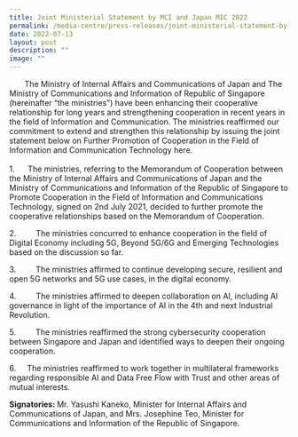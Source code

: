 ```yaml
---
title: Joint Ministerial Statement by MCI and Japan MIC 2022
permalink: /media-centre/press-releases/joint-ministerial-statement-by-mci-and-japan-mic-2022/
date: 2022-07-13
layout: post
description: ""
image: ""
---
```

<p style="text-align: left;"><span style="white-space: pre;">		</span>The Ministry of Internal Affairs and Communications of Japan and The Ministry of Communications and Information of Republic of Singapore (hereinafter “the ministries”) have been enhancing their cooperative relationship for long years and strengthening cooperation in recent years in the field of Information and Communication. The ministries reaffirmed our commitment to extend and strengthen this relationship by issuing the joint statement below on Further Promotion of Cooperation in the Field of Information and Communication Technology here.<br>
<br>
1.<span style="white-space: pre;"> 		</span>The ministries, referring to the Memorandum of Cooperation between the Ministry of Internal Affairs and Communications of Japan and the Ministry of Communications and Information of the Republic of Singapore to Promote Cooperation in the Field of Information and Communications Technology, signed on 2nd July 2021, decided to further promote the cooperative relationships based on the Memorandum of Cooperation.</p>
<p style="text-align: left;">2.<span style="white-space: pre;"> 		</span>The ministries concurred to enhance cooperation in the field of Digital Economy including 5G, Beyond 5G/6G and Emerging Technologies based on the discussion so far.</p>
<p style="text-align: left;">3.<span style="white-space: pre;"> 		</span>The ministries affirmed to continue developing secure, resilient and open 5G networks and 5G use cases, in the digital economy.&nbsp;</p>
<p style="text-align: left;">4.<span style="white-space: pre;"> 		</span>The ministries affirmed to deepen collaboration on AI, including AI governance in light of the importance of AI in the 4th and next Industrial Revolution.</p>
<p style="text-align: left;">5.<span style="white-space: pre;"> 		</span>The ministries reaffirmed the strong cybersecurity cooperation between Singapore and Japan and identified ways to deepen their ongoing cooperation.</p>
<p style="text-align: left;">6.<span style="white-space: pre;">		</span>The ministries reaffirmed to work together in multilateral frameworks regarding responsible AI and Data Free Flow with Trust and other areas of mutual interests.</p>
<p style="text-align: left;"><strong>Signatories: </strong>Mr. Yasushi Kaneko, Minister for Internal Affairs and Communications of Japan, and Mrs. Josephine Teo, Minister for Communications and&nbsp;Information of the Republic of  Singapore.</p>
<div>&nbsp;</div>